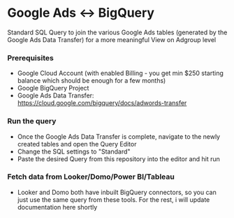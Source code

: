 # Google Ads <-> BigQuery

Standard SQL Query to join the various Google Ads tables (generated by the Google Ads Data Transfer) for a more meaningful View on Adgroup level

### Prerequisites

- Google Cloud Account (with enabled Billing - you get min $250 starting balance which should be enough for a few months)
- Google BigQuery Project
- Google Ads Data Transfer: https://cloud.google.com/bigquery/docs/adwords-transfer

### Run the query

- Once the Google Ads Data Transfer is complete, navigate to the newly created tables and open the Query Editor
- Change the SQL settings to "Standard"
- Paste the desired Query from this repository into the editor and hit run

### Fetch data from Looker/Domo/Power BI/Tableau

- Looker and Domo both have inbuilt BigQuery connectors, so you can just use the same query from these tools. For the rest, i will update documentation here shortly
